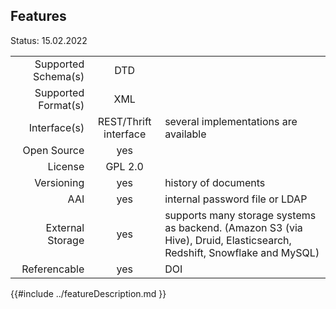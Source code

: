 ## Features

Status: 15.02.2022

|                     |            |          |
| -------------------:| :--------: | :------- |
| Supported Schema(s) |  DTD       |          |
| Supported Format(s) |  XML       |          |
| Interface(s)        | REST/Thrift interface |  several implementations are available |
| Open Source         | yes        |          |
| License             | GPL 2.0    |          |
| Versioning          | yes        | history of documents |
| AAI                 | yes        | internal password file or LDAP   |
| External Storage    | yes        | supports many storage systems as backend. (Amazon S3 (via Hive), Druid, Elasticsearch, Redshift, Snowflake and MySQL) |
| Referencable        | yes        | DOI      |


{{#include ../featureDescription.md }}

